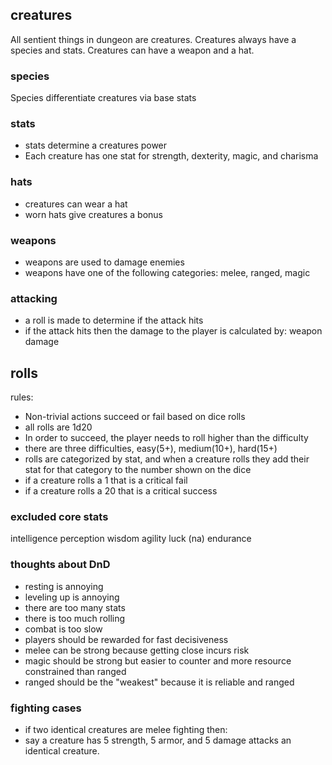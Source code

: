 ## creatures
All sentient things in dungeon are creatures. Creatures always have a species and stats. Creatures can have a weapon and a hat.


### species
Species differentiate creatures via base stats


### stats
* stats determine a creatures power
* Each creature has one stat for strength, dexterity, magic, and charisma


### hats
* creatures can wear a hat
* worn hats give creatures a bonus


### weapons
* weapons are used to damage enemies
* weapons have one of the following categories: melee, ranged, magic


### attacking
* a roll is made to determine if the attack hits
* if the attack hits then the damage to the player is calculated by:
    weapon damage 


## rolls
rules:
* Non-trivial actions succeed or fail based on dice rolls
* all rolls are 1d20
* In order to succeed, the player needs to roll higher than the difficulty
* there are three difficulties, easy(5+), medium(10+), hard(15+)
* rolls are categorized by stat, and when a creature rolls they add their stat for that category
    to the number shown on the dice
* if a creature rolls a 1 that is a critical fail
* if a creature rolls a 20 that is a critical success


### excluded core stats
intelligence
perception
wisdom
agility
luck (na)
endurance


### thoughts about DnD
* resting is annoying
* leveling up is annoying
* there are too many stats
* there is too much rolling
* combat is too slow
* players should be rewarded for fast decisiveness
* melee can be strong because getting close incurs risk
* magic should be strong but easier to counter and more resource constrained than ranged
* ranged should be the "weakest" because it is reliable and ranged


### fighting cases
* if two identical creatures are melee fighting then:
* say a creature has 5 strength, 5 armor, and 5 damage attacks an identical creature.
